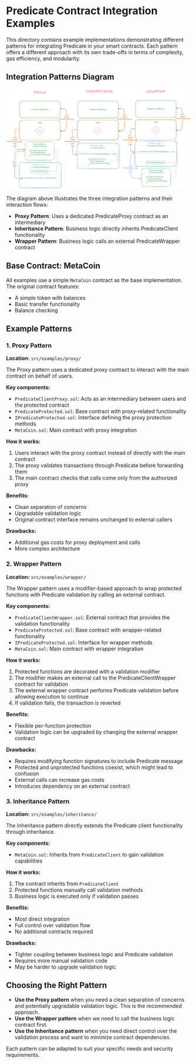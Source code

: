 # Predicate Contract Integration Examples

This directory contains example implementations demonstrating different patterns for integrating Predicate in your smart contracts. Each pattern offers a different approach with its own trade-offs in terms of complexity, gas efficiency, and modularity.

## Integration Patterns Diagram

<!-- Save the diagram image shared with you to src/examples/images/integration-patterns.png -->
![Integration Patterns](./integration-patterns.png)

The diagram above illustrates the three integration patterns and their interaction flows:
- **Proxy Pattern**: Uses a dedicated PredicateProxy contract as an intermediary
- **Inheritance Pattern**: Business logic directly inherits PredicateClient functionality
- **Wrapper Pattern**: Business logic calls an external PredicateWrapper contract

## Base Contract: MetaCoin

All examples use a simple `MetaCoin` contract as the base implementation. The original contract features:
- A simple token with balances
- Basic transfer functionality 
- Balance checking

## Example Patterns

### 1. Proxy Pattern

**Location:** `src/examples/proxy/`

The Proxy pattern uses a dedicated proxy contract to interact with the main contract on behalf of users.

**Key components:**
- `PredicateClientProxy.sol`: Acts as an intermediary between users and the protected contract
- `PredicateProtected.sol`: Base contract with proxy-related functionality
- `IPredicateProtected.sol`: Interface defining the proxy protection methods
- `MetaCoin.sol`: Main contract with proxy integration

**How it works:**
1. Users interact with the proxy contract instead of directly with the main contract
2. The proxy validates transactions through Predicate before forwarding them
3. The main contract checks that calls come only from the authorized proxy

**Benefits:**
- Clean separation of concerns
- Upgradable validation logic
- Original contract interface remains unchanged to external callers

**Drawbacks:**
- Additional gas costs for proxy deployment and calls
- More complex architecture

### 2. Wrapper Pattern

**Location:** `src/examples/wrapper/`

The Wrapper pattern uses a modifier-based approach to wrap protected functions with Predicate validation by calling an external contract.

**Key components:**
- `PredicateClientWrapper.sol`: External contract that provides the validation functionality
- `PredicateProtected.sol`: Base contract with wrapper-related functionality
- `IPredicateProtected.sol`: Interface for wrapper methods
- `MetaCoin.sol`: Main contract with wrapper integration

**How it works:**
1. Protected functions are decorated with a validation modifier
2. The modifier makes an external call to the PredicateClientWrapper contract for validation
3. The external wrapper contract performs Predicate validation before allowing execution to continue
4. If validation fails, the transaction is reverted

**Benefits:**
- Flexible per-function protection
- Validation logic can be upgraded by changing the external wrapper contract

**Drawbacks:**
- Requires modifying function signatures to include Predicate message
- Protected and unprotected functions coexist, which might lead to confusion
- External calls can increase gas costs
- Introduces dependency on an external contract

### 3. Inheritance Pattern

**Location:** `src/examples/inheritance/`

The Inheritance pattern directly extends the Predicate client functionality through inheritance.

**Key components:**
- `MetaCoin.sol`: Inherits from `PredicateClient` to gain validation capabilities

**How it works:**
1. The contract inherits from `PredicateClient`
2. Protected functions manually call validation methods
3. Business logic is executed only if validation passes

**Benefits:**
- Most direct integration
- Full control over validation flow
- No additional contracts required

**Drawbacks:**
- Tighter coupling between business logic and Predicate validation
- Requires more manual validation code
- May be harder to upgrade validation logic

## Choosing the Right Pattern

- **Use the Proxy pattern** when you need a clean separation of concerns and potentially upgradable validation logic. This is the recommended approach.
- **Use the Wrapper pattern** when we need to call the business logic contract first.
- **Use the Inheritance pattern** when you need direct control over the validation process and want to minimize contract dependencies.

Each pattern can be adapted to suit your specific needs and security requirements.